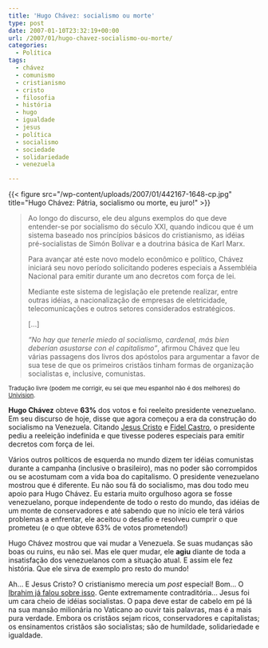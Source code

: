 ```yaml
---
title: 'Hugo Chávez: socialismo ou morte'
type: post
date: 2007-01-10T23:32:19+00:00
url: /2007/01/hugo-chavez-socialismo-ou-morte/
categories:
  - Política
tags:
  - chávez
  - comunismo
  - cristianismo
  - cristo
  - filosofia
  - história
  - hugo
  - igualdade
  - jesus
  - política
  - socialismo
  - sociedade
  - solidariedade
  - venezuela

---
```

{{< figure src="/wp-content/uploads/2007/01/442167-1648-cp.jpg" title="Hugo Chávez: Pátria, socialismo ou morte, eu juro!" >}}

> Ao longo do discurso, ele deu alguns exemplos do que deve entender-se por socialismo do século XXI, quando indicou que é um sistema baseado nos princípios básicos do cristianismo, as idéias pré-socialistas de Simón Bolívar e a doutrina básica de Karl Marx.
>
> Para avançar até este novo modelo econômico e político, Chávez iniciará seu novo período solicitando poderes especiais a Assembléia Nacional para emitir durante um ano decretos com força de lei.
>
> Mediante este sistema de legislação ele pretende realizar, entre outras idéias, a nacionalização de empresas de eletricidade, telecomunicações e outros setores considerados estratégicos.
>
> […]
>
> _“No hay que tenerle miedo al socialismo, cardenal, más bien deberían asustarse con el capitalismo”_, afirmou Chávez que leu várias passagens dos livros dos apóstolos para argumentar a favor de sua tese de que os primeiros cristãos tinham formas de organização socialistas e, inclusive, comunistas.

<small>Tradução livre (podem me corrigir, eu sei que meu espanhol não é dos melhores) do <a href="http://www.univision.com/content/content.jhtml;jsessionid=5FKDJ4UH1JAM4CWIAAPCFEYKZAADYIWC?chid=3&schid=181&secid=274&cid=1062673&pagenum=2">Univision</a>.</small>

**Hugo Chávez** obteve **63%** dos votos e foi reeleito presidente venezuelano. Em seu discurso de hoje, disse que agora começou a era da construção do socialismo na Venezuela. Citando [Jesus Cristo][1] e [Fidel Castro][2], o presidente pediu a reeleição indefinida e que tivesse poderes especiais para emitir decretos com força de lei.

Vários outros políticos de esquerda no mundo dizem ter idéias comunistas durante a campanha (inclusive o brasileiro), mas no poder são corrompidos ou se acostumam com a vida boa do capitalismo. O presidente venezuelano mostrou que é diferente. Eu não sou fã do socialismo, mas dou todo meu apoio para Hugo Chávez. Eu estaria muito orgulhoso agora se fosse venezuelano, porque independente de todo o resto do mundo, das idéias de um monte de conservadores e até sabendo que no início ele terá vários problemas a enfrentar, ele aceitou o desafio e resolveu cumprir o que prometeu (e o que obteve 63% de votos prometendo!)

Hugo Chávez mostrou que vai mudar a Venezuela. Se suas mudanças são boas ou ruins, eu não sei. Mas ele quer mudar, ele **agiu** diante de toda a insatisfação dos venezuelanos com a situação atual. E assim ele fez história. Que ele sirva de exemplo pro resto do mundo!

Ah… E Jesus Cristo? O cristianismo merecia um _post_ especial! Bom… O [Ibrahim já falou sobre isso][3]. Gente extremamente contraditória… Jesus foi um cara cheio de idéias socialistas. O papa deve estar de cabelo em pé lá na sua mansão milionária no Vaticano ao ouvir tais palavras, mas é a mais pura verdade. Embora os cristãos sejam ricos, conservadores e capitalistas; os ensinamentos cristãos são socialistas; são de humildade, solidariedade e igualdade.

 [1]: http://pt.wikipedia.org/wiki/Jesus_Cristo
 [2]: http://pt.wikipedia.org/wiki/Fidel_Castro
 [3]: http://1001gatos.org/5/

